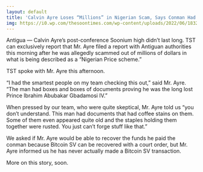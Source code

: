 ```yaml
---
layout: default
title: 'Calvin Ayre Loses “Millions” in Nigerian Scam, Says Conman Had “Documents w/ Coffee Stains and Rusty Staples.”'
img: https://i0.wp.com/thesoontimes.com/wp-content/uploads/2022/06/18320829_1566885776664163_5348460635651166745_o-1.jpg?w=640&ssl=1
---
```


Antigua — Calvin Ayre’s post-conference Soonium high didn’t last long. TST can exclusively report that Mr. Ayre filed a report with Antiguan authorities this morning after he was allegedly scammed out of millions of dollars in what is being described as a “Nigerian Price scheme.”

TST spoke with Mr. Ayre this afternoon.

“I had the smartest people on my team checking this out,” said Mr. Ayre. “The man had boxes and boxes of documents proving he was the long lost Prince Ibrahim Abubakar Gbadamosi IV.”

When pressed by our team, who were quite skeptical, Mr. Ayre told us “you don’t understand. This man had documents that had coffee stains on them. Some of them even appeared quite old and the staples holding them together were rusted. You just can’t forge stuff like that.”

We asked if Mr. Ayre would be able to recover the funds he paid the conman because Bitcoin SV can be recovered with a court order, but Mr. Ayre informed us he has never actually made a Bitcoin SV transaction.

More on this story, soon.
